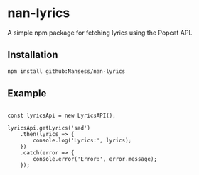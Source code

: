 # nan-lyrics

A simple npm package for fetching lyrics using the Popcat API.

## Installation

```bash
npm install github:Nansess/nan-lyrics
```

## Example

```const LyricsAPI = require('nan-lyrics');

const lyricsApi = new LyricsAPI();

lyricsApi.getLyrics('sad')
    .then(lyrics => {
        console.log('Lyrics:', lyrics);
    })
    .catch(error => {
        console.error('Error:', error.message);
    });
```